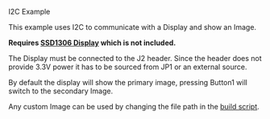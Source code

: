 I2C Example

This example uses I2C to communicate with a Display and show an Image.

**Requires [SSD1306 Display](https://www.elmorlabs.com/product/0-96-i2c-oled-display-white/) which is not included.**

The Display must be connected to the J2 header. Since the header does not provide 3.3V power it has to be sourced from JP1 or an external source.

By default the display will show the primary image, pressing Button1 will switch to the secondary Image.


Any custom Image can be used by changing the file path in the [build script](https://github.com/juvgrfunex/DERULER-RUST-EXAMPLES/blob/master/i2c_ssd1306/build.rs).
